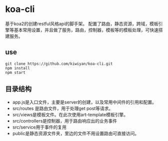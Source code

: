 # koa-cli
基于koa2的创建restful风格api的脚手架。
配置了路由，静态资源，跨域，模板引擎等基本常用设置，并且做了服务，路由，控制器，模板等的模板处理，可快速搭建服务。

## use
```
git clone https://github.com/kiwiyan/koa-cli.git
npm install
npm start
```
## 目录结构
- app.js是入口文件，主要是server的创建，以及常用中间件的引用和配置。
- src/routes 是路由文件，用于处理get post等请求。
- src/views是模板文件。在此次使用art-template模板引擎。
- src/controllers是控制器，用于路由响应出的业务事件
- src/service用于事件的复用
- public是静态资源文件夹，里边的文件不用设置路由可直接访问。
